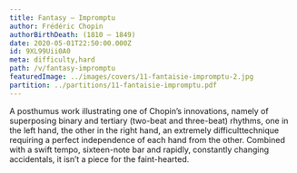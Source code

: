 ```yaml
---
title: Fantasy – Impromptu
author: Frédéric Chopin
authorBirthDeath: (1810 – 1849)
date: 2020-05-01T22:50:00.000Z
id: 9XL99Uii0A0
meta: difficulty,hard
path: /v/fantasy-impromptu
featuredImage: ../images/covers/11-fantaisie-impromptu-2.jpg
partition: ../partitions/11-fantaisie-impromptu.pdf
---
```


A posthumus work illustrating one of Chopin’s innovations, namely of superposing binary and tertiary (two-beat and three-beat) rhythms, one in the left hand, the other in the right hand, an extremely difficulttechnique requiring a perfect independence of each hand from the other. Combined with a swift tempo, sixteen-note bar and rapidly, constantly changing accidentals, it isn’t a piece for the faint-hearted.
